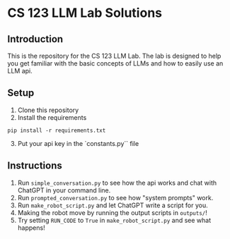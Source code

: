 # CS 123 LLM Lab Solutions

## Introduction

This is the repository for the CS 123 LLM Lab. The lab is designed to help you get familiar with the basic concepts of LLMs and how to easily use an LLM api. 

## Setup

1. Clone this repository
2. Install the requirements
  
```
pip install -r requirements.txt
```

3. Put your api key in the `constants.py`` file

## Instructions

1. Run `simple_conversation.py` to see how the api works and chat with ChatGPT in your command line.
2. Run `prompted_conversation.py` to see how "system prompts" work.
3. Run `make_robot_script.py` and let ChatGPT write a script for you.
4. Making the robot move by running the output scripts in `outputs/`!
5. Try setting `RUN_CODE` to `True` in `make_robot_script.py` and see what happens!
